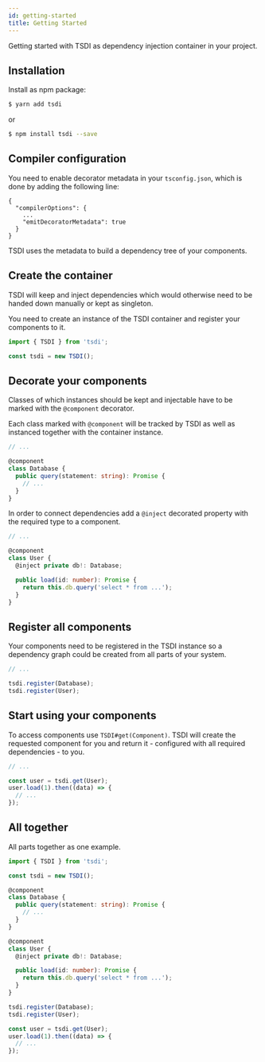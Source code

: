 ```yaml
---
id: getting-started
title: Getting Started
---
```


Getting started with TSDI as dependency injection container in your project.

## Installation

Install as npm package:

```sh
$ yarn add tsdi
```

or

```sh
$ npm install tsdi --save
```

## Compiler configuration

You need to enable decorator metadata in your `tsconfig.json`, which is done by adding the following line:

```
{
  "compilerOptions": {
    ...
    "emitDecoratorMetadata": true
  }
}
```

TSDI uses the metadata to build a dependency tree of your components.

## Create the container

TSDI will keep and inject dependencies which would otherwise need to be handed down manually or kept as singleton.

You need to create an instance of the TSDI container and register your
components to it.

```ts
import { TSDI } from 'tsdi';

const tsdi = new TSDI();
```

## Decorate your components

Classes of which instances should be kept and injectable have to be marked with the `@component` decorator.

Each class marked with `@component` will be tracked by TSDI as well as instanced together with the container instance.

```ts
// ...

@component
class Database {
  public query(statement: string): Promise {
    // ...
  }
}
```

In order to connect dependencies add a `@inject` decorated property with the required type to a component.

```ts
// ...

@component
class User {
  @inject private db!: Database;

  public load(id: number): Promise {
    return this.db.query('select * from ...');
  }
}
```

## Register all components

Your components need to be registered in the TSDI instance
so a dependency graph could be created from all parts of
your system.

```ts
// ...

tsdi.register(Database);
tsdi.register(User);
```

## Start using your components

To access components use `TSDI#get(Component)`.
TSDI will create the requested component for you and
return it - configured with all required dependencies -
to you.

```ts
// ...

const user = tsdi.get(User);
user.load(1).then((data) => {
  // ...
});
```

## All together

All parts together as one example.

```ts
import { TSDI } from 'tsdi';

const tsdi = new TSDI();

@component
class Database {
  public query(statement: string): Promise {
    // ...
  }
}

@component
class User {
  @inject private db!: Database;

  public load(id: number): Promise {
    return this.db.query('select * from ...');
  }
}

tsdi.register(Database);
tsdi.register(User);

const user = tsdi.get(User);
user.load(1).then((data) => {
  // ...
});
```
